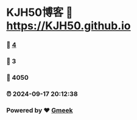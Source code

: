 # KJH50博客 :link: https://KJH50.github.io 
### :page_facing_up: [4](https://KJH50.github.io/tag.html) 
### :speech_balloon: 3 
### :hibiscus: 4050 
### :alarm_clock: 2024-09-17 20:12:38 
### Powered by :heart: [Gmeek](https://github.com/Meekdai/Gmeek)
